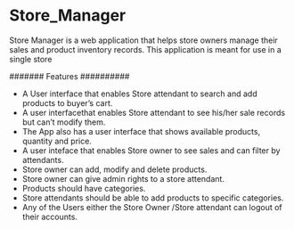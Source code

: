 # Store_Manager
Store Manager is a web application that helps store owners manage their sales and product inventory records. This application is meant for use in a single store

#######  Features   ##########
* A User interface that enables Store attendant to search and add products to buyer’s cart.
* A user interfacethat enables Store attendant to see his/her sale records but can’t modify them.
* The App also has a user interface that shows available products, quantity and price.
* A user inteface that enables Store owner to see sales and can filter by attendants.
* Store owner can add, modify and delete products.
* Store owner can give admin rights to a store attendant.
* Products should have categories.
* Store attendants should be able to add products to specific categories.
* Any of the Users either the Store Owner /Store attendant can logout of their accounts.
